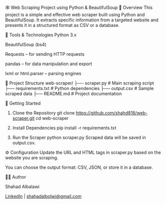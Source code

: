 🕸️ Web Scraping Project using Python & BeautifulSoup
📌 Overview
This project is a simple and effective web scraper built using Python and BeautifulSoup. It extracts specific information from a targeted website and presents it in a structured format as CSV or a database.

🧰 Tools & Technologies
Python 3.x

BeautifulSoup (bs4)

Requests – for sending HTTP requests

pandas – for data manipulation and export

lxml or html.parser – parsing engines

📂 Project Structure
web-scraper/
├── scraper.py             # Main scraping script
├── requirements.txt       # Python dependencies
├── output.csv             # Sample scraped data
├── README.md              # Project documentation

🚀 Getting Started
1. Clone the Repository
git clone https://github.com/shahd818/web-scraper.git
cd web-scraper

2. Install Dependencies
pip install -r requirements.txt

3. Run the Scraper
python scraper.py
Scraped data will be saved in output.csv.

⚙️ Configuration
Update the URL and HTML tags in scraper.py based on the website you are scraping.

You can choose the output format: CSV, JSON, or store it in a database.

🧑‍💻 Author

Shahad Albalawi

[LinkedIn](https://www.linkedin.com/in/shahad-hassan-562451297?utm_source=share&utm_campaign=share_via&utm_content=profile&utm_medium=ios_app) | shahadalbolwi@gmail.com
